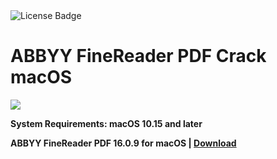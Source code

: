 <div id="badges">
  <img src="https://img.shields.io/badge/License-dark?logo=License&logoColor=white&style=for-the-badge" alt="License Badge"/>
</div>
<h1>ABBYY FineReader PDF Crack macOS</h1>
<p><img src="https://repository-images.githubusercontent.com/644134433/07047b89-000f-4b9d-95dd-9718eb726477"/></p>

<p><strong>System Requirements: macOS 10.15 and later</p>
ABBYY FineReader PDF 16.0.9 for macOS | <a href="">Download</a>
</h1>
